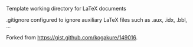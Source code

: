 Template working directory for LaTeX documents

.gitignore configured to ignore auxiliary LaTeX files such as .aux, .idx, .bbl, ...

Forked from https://gist.github.com/kogakure/149016.


